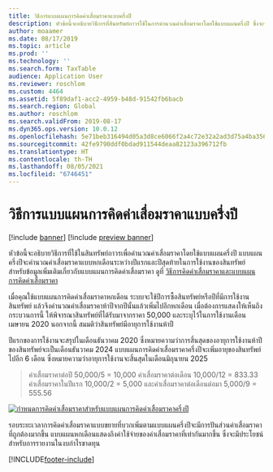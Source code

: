 ```yaml
---
title: วิธีการแบบแผนการคิดค่าเสื่อมราคาแบบครึ่งปี
description: หัวข้อนี้จะอธิบายวิธีการที่สินทรัพย์ถาวรใช้ในการคำนวณค่าเสื่อมราคาโดยใช้แบบแผนครึ่งปี ซึ่งจะคำนวณค่าเสื่อมราคาหกเดือนระหว่างปีแรกและปีสุดท้ายในการใช้งานของสินทรัพย์
author: moaamer
ms.date: 08/17/2019
ms.topic: article
ms.prod: ''
ms.technology: ''
ms.search.form: TaxTable
audience: Application User
ms.reviewer: roschlom
ms.custom: 4464
ms.assetid: 5f89daf1-acc2-4959-b48d-91542fb6bacb
ms.search.region: Global
ms.author: roschlom
ms.search.validFrom: 2019-08-17
ms.dyn365.ops.version: 10.0.12
ms.openlocfilehash: 5e71beb316494d05a3d8ce6066f2a4c72e32a2ad3d75a4ba3560cb0aebfe4cc8
ms.sourcegitcommit: 42fe9790ddf0bdad911544deaa82123a396712fb
ms.translationtype: HT
ms.contentlocale: th-TH
ms.lasthandoff: 08/05/2021
ms.locfileid: "6746451"
---
```

# <a name="half-year-depreciation-convention-methodology"></a>วิธีการแบบแผนการคิดค่าเสื่อมราคาแบบครึ่งปี

[!include [banner](../includes/banner.md)]
[!include [preview banner](../includes/preview-banner.md)]

หัวข้อนี้จะอธิบายวิธีการที่ใช้ในสินทรัพย์ถาวรเพื่อคำนวณค่าเสื่อมราคาโดยใช้แบบแผนครึ่งปี แบบแผนครึ่งปีจะคำนวณค่าเสื่อมราคาแบบหกเดือนระหว่างปีแรกและปีสุดท้ายในการใช้งานของสินทรัพย์ สำหรับข้อมูลเพิ่มเติมเกี่ยวกับแบบแผนการคิดค่าเสื่อมราคา ดูที่ [วิธีการคิดค่าเสื่อมราคาและแบบแผนการคิดค่าเสื่อมราคา](Fixed-asset-depreciation-conventions.md) 

เมื่อคุณใช้แบบแผนการคิดค่าเสื่อมราคาหกเดือน ระบบจะใช้ปีการซื้อสินทรัพย์หรือปีที่มีการใช้งานสินทรัพย์ แล้วจึงคำนวณค่าเสื่อมราคาห้าปีจากปีนั้นแล้วเพิ่มไปอีกหกเดือน เมื่อต้องการแสดงให้เห็นถึงกระบวนการนี้ ให้พิจารณาสินทรัพย์ที่ได้รับมาจากราคา 50,000 และระบุไว้ในการใช้งานเดือนเมษายน 2020 นอกจากนี้ สมมติว่าสินทรัพย์มีอายุการใช้งานห้าปี

ปีแรกของการใช้งานจะสรุปในเดือนธันวาคม 2020 ซึ่งหมายความว่าการสิ้นสุดของอายุการใช้งานห้าปีของสินทรัพย์จะเป็นเดือนธันวาคม 2024 แบบแผนการคิดค่าเสื่อมราคาครึ่งปีจะเพิ่มอายุของสินทรัพย์ไปอีก 6 เดือน ซึ่งหมายความว่าอายุการใช้งานจะสิ้นสุดในเดือนมิถุนายน 2025 

> ค่าเสื่อมราคาต่อปี 50,000/5 = 10,000 ค่าเสื่อมราคาต่อเดือน 10,000/12 = 833.33 <br>
> ค่าเสื่อมราคาในปีแรก 10,000/2 = 5,000 และค่าเสื่อมราคาต่อเดือนต่อมา 5,000/9 = 555.56

   [![กำหนดการคิดค่าเสื่อมราคาสำหรับแบบแผนการคิดค่าเสื่อมราคาครึ่งปี](./media/half-yr-dprectn-cnvntn.png)](./media/half-yr-dprectn-cnvntn.png)

รอบระยะเวลาการคิดค่าเสื่อมราคาแบบขยายที่บวกเพิ่มตามแบบแผนครึ่งปีจะมีการปันส่วนค่าเสื่อมราคาที่ถูกต้องมากขึ้น แบบแผนหกเดือนแสดงถึงค่าใช้จ่ายของค่าเสื่อมราคาที่เท่ากันมากขึ้น ซึ่งจะมีประโยชน์สำหรับการรายงานในงบกำไรขาดทุน


[!INCLUDE[footer-include](../../includes/footer-banner.md)]